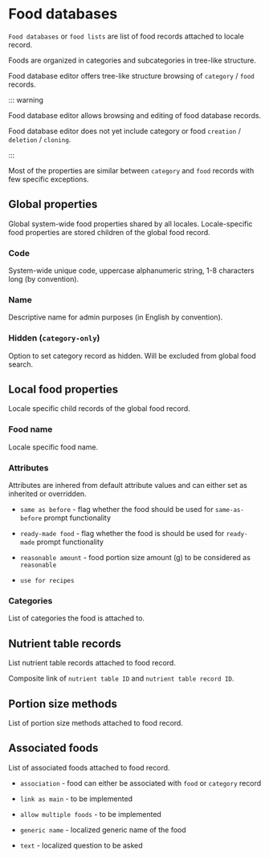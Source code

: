 # Food databases

`Food databases` or `food lists` are list of food records attached to locale record.

Foods are organized in categories and subcategories in tree-like structure.

Food database editor offers tree-like structure browsing of `category` / `food` records.

::: warning

Food database editor allows browsing and editing of food database records.

Food database editor does not yet include category or food `creation` / `deletion` / `cloning`.

:::

Most of the properties are similar between `category` and `food` records with few specific exceptions.

## Global properties

Global system-wide food properties shared by all locales. Locale-specific food properties are stored children of the global food record.

### Code

System-wide unique code, uppercase alphanumeric string, 1-8 characters long (by convention).

### Name

Descriptive name for admin purposes (in English by convention).

### Hidden (`category-only`)

Option to set category record as hidden. Will be excluded from global food search.

## Local food properties

Locale specific child records of the global food record.

### Food name

Locale specific food name.

### Attributes

Attributes are inhered from default attribute values and can either set as inherited or overridden.

- `same as before` - flag whether the food should be used for `same-as-before` prompt functionality

- `ready-made food` - flag whether the food is should be used for `ready-made` prompt functionality

- `reasonable amount` - food portion size amount (g) to be considered as `reasonable`

- `use for recipes`

### Categories

List of categories the food is attached to.

## Nutrient table records

List nutrient table records attached to food record.

Composite link of `nutrient table ID` and `nutrient table record ID`.

## Portion size methods

List of portion size methods attached to food record.

## Associated foods

List of associated foods attached to food record.

- `association` - food can either be associated with `food` or `category` record

- `link as main` - to be implemented

- `allow multiple foods` - to be implemented

- `generic name` - localized generic name of the food

- `text` - localized question to be asked
